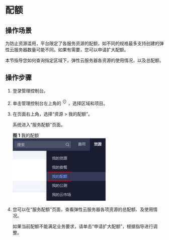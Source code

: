 # 配额<a name="ZH-CN_TOPIC_0126152562"></a>

## 操作场景<a name="section191648535016"></a>

为防止资源滥用，平台限定了各服务资源的配额，如不同的规格最多支持创建的弹性云服务器数量可能不同。如果有需要，您可以申请扩大配额。

本节指导您如何查询指定区域下，弹性云服务器各资源的使用情况，以及总配额。

## 操作步骤<a name="section1017753774919"></a>

1.  登录管理控制台。
2.  单击管理控制台左上角的![](figures/icon-region.png)，选择区域和项目。
3.  在页面右上角，选择“资源 \> 我的配额”。

    系统进入“服务配额”页面。

    **图 1**  我的配额<a name="fig42735301084"></a>  
    ![](figures/我的配额.png "我的配额")

4.  您可以在“服务配额”页面，查看弹性云服务器各项资源的总配额、及使用情况。

    如果当前配额不能满足业务要求，请单击“申请扩大配额”，根据指导进行调整。


